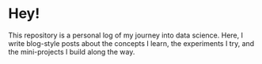 # Hey! 

This repository is a personal log of my journey into data science. Here, I write blog-style posts about the concepts I learn, the experiments I try, and the mini-projects I build along the way.